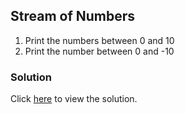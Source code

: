 ## Stream of Numbers

1. Print the numbers between 0 and 10
2. Print the number between 0 and -10

### Solution

Click [here](solutions/loops/numbers_stream.md) to view the solution.
